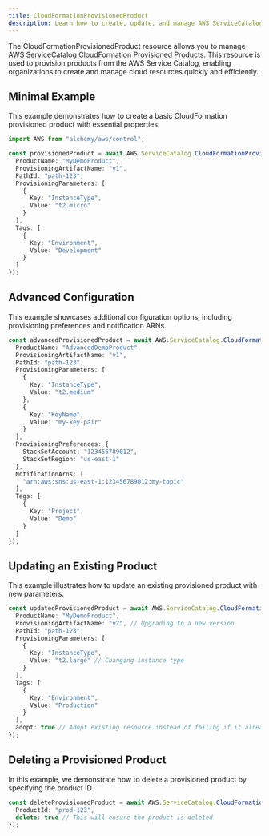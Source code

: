 ```yaml
---
title: CloudFormationProvisionedProduct
description: Learn how to create, update, and manage AWS ServiceCatalog CloudFormationProvisionedProducts using Alchemy Cloud Control.
---
```



The CloudFormationProvisionedProduct resource allows you to manage [AWS ServiceCatalog CloudFormation Provisioned Products](https://docs.aws.amazon.com/servicecatalog/latest/userguide/). This resource is used to provision products from the AWS Service Catalog, enabling organizations to create and manage cloud resources quickly and efficiently.

## Minimal Example

This example demonstrates how to create a basic CloudFormation provisioned product with essential properties.

```ts
import AWS from "alchemy/aws/control";

const provisionedProduct = await AWS.ServiceCatalog.CloudFormationProvisionedProduct("myProvisionedProduct", {
  ProductName: "MyDemoProduct",
  ProvisioningArtifactName: "v1",
  PathId: "path-123",
  ProvisioningParameters: [
    {
      Key: "InstanceType",
      Value: "t2.micro"
    }
  ],
  Tags: [
    {
      Key: "Environment",
      Value: "Development"
    }
  ]
});
```

## Advanced Configuration

This example showcases additional configuration options, including provisioning preferences and notification ARNs.

```ts
const advancedProvisionedProduct = await AWS.ServiceCatalog.CloudFormationProvisionedProduct("myAdvancedProvisionedProduct", {
  ProductName: "AdvancedDemoProduct",
  ProvisioningArtifactName: "v1",
  PathId: "path-123",
  ProvisioningParameters: [
    {
      Key: "InstanceType",
      Value: "t2.medium"
    },
    {
      Key: "KeyName",
      Value: "my-key-pair"
    }
  ],
  ProvisioningPreferences: {
    StackSetAccount: "123456789012",
    StackSetRegion: "us-east-1"
  },
  NotificationArns: [
    "arn:aws:sns:us-east-1:123456789012:my-topic"
  ],
  Tags: [
    {
      Key: "Project",
      Value: "Demo"
    }
  ]
});
```

## Updating an Existing Product

This example illustrates how to update an existing provisioned product with new parameters.

```ts
const updatedProvisionedProduct = await AWS.ServiceCatalog.CloudFormationProvisionedProduct("myProvisionedProduct", {
  ProductName: "MyDemoProduct",
  ProvisioningArtifactName: "v2", // Upgrading to a new version
  PathId: "path-123",
  ProvisioningParameters: [
    {
      Key: "InstanceType",
      Value: "t2.large" // Changing instance type
    }
  ],
  Tags: [
    {
      Key: "Environment",
      Value: "Production"
    }
  ],
  adopt: true // Adopt existing resource instead of failing if it already exists
});
```

## Deleting a Provisioned Product

In this example, we demonstrate how to delete a provisioned product by specifying the product ID.

```ts
const deleteProvisionedProduct = await AWS.ServiceCatalog.CloudFormationProvisionedProduct("myProvisionedProduct", {
  ProductId: "prod-123",
  delete: true // This will ensure the product is deleted
});
```
